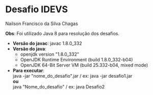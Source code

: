 # Desafio IDEVS

Nailson Francisco da Silva Chagas

<b>Obs</b>: Foi utilizado Java 8 para resolução dos desafios.
<ul>
    <li><b>Versão do javac</b>: javac 1.8.0_332</li>
    <li>
        <b>Versão do java</b>:
            <ul>
                <li>openjdk version "1.8.0_332"</li>
                <li>OpenJDK Runtime Environment (build 1.8.0_332-b04)</li>
                <li>OpenJDK 64-Bit Server VM (build 25.332-b04, mixed mode)</li>
            </ul>
    </li>
    <li><b>Para executar</b>: <br>
        java -jar "nome_do_desafio".jar / ex: java -jar desafio1.jar<br>
        <b>ou</b><br>
        java "Nome_do_desafio" / ex: java Desafio2
    </li>
</ul>